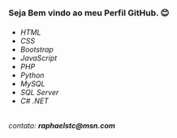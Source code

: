 <h3>Seja Bem vindo ao meu Perfil GitHub. 😊</h3>

<h6><ul>
  <li>HTML</li>
  <li>CSS</li>
  <li>Bootstrap</li>
  <li>JavaScript</li>
  <li>PHP</li>
  <li>Python</li>
  
  <li>MySQL</li>
  <li>SQL Server</li>
  
  <li>C# .NET</li>
</ul></h6> 

<h6>contato: <b>raphaelstc@msn.com</b></h6>
